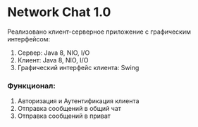 <h1>Network Chat 1.0</h1>

Реализовано клиент-серверное приложение c графическим интерфейсом:
<ol>
<li>Сервер: Java 8, NIO, I/O </li>
<li>Клиент: Java 8, NIO, I/O </li>
<li>Графический интерфейс клиента: Swing</li>
</ol>
<h3>Функционал:</h3>
<ol>

<li>Авторизация и Аутентификация клиента</li>
<li>Отправка сообщений в общий чат</li>
<li>Отправка сообщений в приват</li>
</ol>

